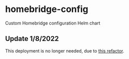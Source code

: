 # homebridge-config
Custom Homebridge configuration Helm chart

## Update 1/8/2022
This deployment is no longer needed, due to [this refactor](https://github.com/abarruda/homebridge/pull/3).
